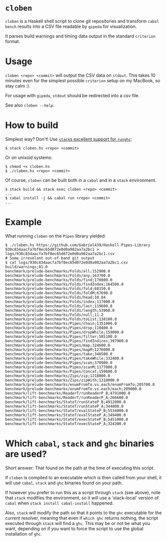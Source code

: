 # `cloben`

`cloben` is a Haskell shell script to clone git repositories and transform `cabal bench` results into a CSV file readable by `gipeda` for visualization.

It parses build warnings and timing data output in the standard `criterion` format.

# Usage

`cloben <repo> <commit>` will output the CSV data on `stdout`. This takes 10 minutes even for the simplest possible `criterion` setup on my MacBook, so stay calm :).

For usage with `gipeda`, `stdout` should be redirected into a csv file.

See also `cloben --help`.

# How to build

Simplest way? Don't! Use [`stack`s excellent support for `runghc`](http://docs.haskellstack.org/en/stable/GUIDE.html#script-interpreter):
```
$ stack cloben.hs <repo> <commit>
```
Or on unixoid systems:
```
$ chmod +x cloben.hs
$ ./cloben.hs <repo> <commit>
```

Of course, `cloben` can be built both in a `cabal` and in a `stack` environment.
```
$ stack build && stack exec cloben <repo> <commit>
...
$ cabal install -j && cabal run <repo> <commit>
...
```

# Example

What running `cloben` on the `Pipes` library yielded:

```
$ ./cloben.hs https://github.com/Gabriel439/Haskell-Pipes-Library 930c834aacfa7bf8ec65d072e0d0a982aa7a2bc1 > logs/930c834aacfa7bf8ec65d072e0d0a982aa7a2bc1.csv
# Some irrevelant out-of-band git output
$ cat logs/930c834aacfa7bf8ec65d072e0d0a982aa7a2bc1.csv
build/warnings;81.0
benchmark/prelude-benchmarks/Folds/all;152900.0
benchmark/prelude-benchmarks/Folds/any;163700.0
benchmark/prelude-benchmarks/Folds/find;170800.0
benchmark/prelude-benchmarks/Folds/findIndex;164500.0
benchmark/prelude-benchmarks/Folds/fold;68150.0
benchmark/prelude-benchmarks/Folds/foldM;67690.0
benchmark/prelude-benchmarks/Folds/head;10.84
benchmark/prelude-benchmarks/Folds/index;117000.0
benchmark/prelude-benchmarks/Folds/last;119600.0
benchmark/prelude-benchmarks/Folds/length;53960.0
benchmark/prelude-benchmarks/Folds/null;11.2
benchmark/prelude-benchmarks/Folds/toList;138100.0
benchmark/prelude-benchmarks/Pipes/chain;1351000.0
benchmark/prelude-benchmarks/Pipes/drop;110400.0
benchmark/prelude-benchmarks/Pipes/dropWhile;159000.0
benchmark/prelude-benchmarks/Pipes/filter;585100.0
benchmark/prelude-benchmarks/Pipes/findIndices;397900.0
benchmark/prelude-benchmarks/Pipes/map;324600.0
benchmark/prelude-benchmarks/Pipes/mapM;1276000.0
benchmark/prelude-benchmarks/Pipes/take;346500.0
benchmark/prelude-benchmarks/Pipes/takeWhile;332400.0
benchmark/prelude-benchmarks/Pipes/scan;370900.0
benchmark/prelude-benchmarks/Pipes/scanM;1177000.0
benchmark/prelude-benchmarks/Pipes/concat;159600.0
benchmark/prelude-benchmarks/Zips/zip;1218000.0
benchmark/prelude-benchmarks/Zips/zipWith;1318000.0
benchmark/prelude-benchmarks/enumFromTo.vs.each/enumFromTo;205700.0
benchmark/prelude-benchmarks/enumFromTo.vs.each/each;209000.0
benchmark/lift-benchmarks/ReaderT/runReaderP_B;4791000.0
benchmark/lift-benchmarks/ReaderT/runReaderP_A;266600.0
benchmark/lift-benchmarks/StateT/runStateP_B;4912000.0
benchmark/lift-benchmarks/StateT/runStateP_A;344800.0
benchmark/lift-benchmarks/StateT/evalStateP_B;5534000.0
benchmark/lift-benchmarks/StateT/evalStateP_A;349400.0
benchmark/lift-benchmarks/StateT/execStateP_B;5451000.0
benchmark/lift-benchmarks/StateT/execStateP_A;324300.0
```

# Which `cabal`, `stack` and `ghc` binaries are used?

Short answer: That found on the path at the time of executing this script.

If `cloben` is compiled to an executable which is then called from your shell,
it will use `cabal`, `stack` and `ghc` binaries found on your path.

If however you prefer to run this as a script through `stack` (see above),
note that `stack` modifies the environment, so it will use a 'stack-local' version
of `cabal` when `stack install cabal-install` happened.

Also, `stack` will modify the path so that it points to the `ghc` executable
for the current resolver, meaning that even if `which ghc` returns nothing, the
script executed through `stack` will find a `ghc`. This may be or not be what you
want, depending on if you want to force the script to use the global installation
of `ghc`.
